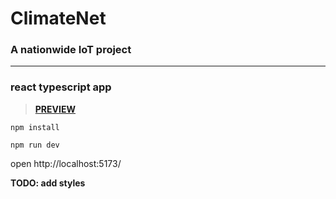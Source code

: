 # ClimateNet
### A nationwide IoT project

---

### react typescript app


> **[PREVIEW](https://climatenet.onrender.com/)**


`npm install`

`npm run dev`

open http://localhost:5173/

**TODO: add styles**
